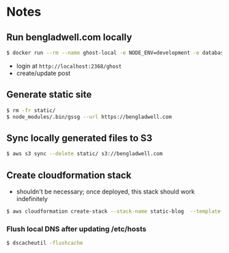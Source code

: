 # Notes

## Run bengladwell.com locally

```sh
$ docker run --rm --name ghost-local -e NODE_ENV=development -e database__connection__filename='/var/lib/ghost/content/data/ghost.db' -p 2368:2368 -v $PWD/data/:/var/lib/ghost/content/data/ -v $PWD/content/images/:/var/lib/ghost/content/images/ ghost:5
```

* login at `http://localhost:2368/ghost`
* create/update post

## Generate static site

```sh
$ rm -fr static/
$ node_modules/.bin/gssg --url https://bengladwell.com
```

## Sync locally generated files to S3

```sh
$ aws s3 sync --delete static/ s3://bengladwell.com
```

## Create cloudformation stack

* shouldn't be necessary; once deployed, this stack should work indefinitely

```sh
$ aws cloudformation create-stack --stack-name static-blog  --template-body file://cloudformation/static-blog.yaml --parameters ParameterKey=BucketName,ParameterValue=bengladwell.com ParameterKey=DomainName,ParameterValue=bengladwell.com ParameterKey=HostedZoneId,ParameterValue=Z04446873P9XH28194IOF
```


### Flush local DNS after updating /etc/hosts

```sh
$ dscacheutil -flushcache
```
